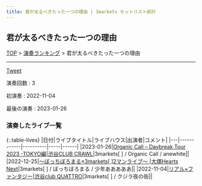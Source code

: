 ```yaml
---
title: 君が太るべきたった一つの理由 | 3markets セットリスト統計
---
```

## 君が太るべきたった一つの理由


[TOP](/setlist/) > [演奏ランキング](songs.html) > 君が太るべきたった一つの理由

___

<a href="https://twitter.com/share?ref_src=twsrc%5Etfw" data-text="3markets[ ]セットリスト > 君が太るべきたった一つの理由" class="twitter-share-button" data-via="3markets" data-hashtags="3markets" data-related="3markets" data-show-count="false">Tweet</a>

演奏回数
: 3

初演奏
: 2022-11-04

最後の演奏
: 2023-01-26





### 演奏したライブ一覧

{:.table-lives}
|日付|ライブタイトル|ライブハウス|出演者|コメント|
|---|------------|----------|-----|------|
|<span class="nowrap">2023-01-26</span>|[Organic Call – Daybreak Tour 2023 -TOKYO編](live051.html)|[渋谷CLUB CRAWL](livehouse050.html)|3markets[ ] / Organic Call / anewhite||
|<span class="nowrap">2022-12-25</span>|[〜ぼっちぼろまる×3markets[ ]2マンライブ〜	](live045.html)|[大塚Hearts Next](livehouse048.html)|3markets[ ] / ぼっちぼろまる / 少年あああああ||
|<span class="nowrap">2022-11-04</span>|[リアル×ファンタジー](live037.html)|[渋谷club QUATTRO](livehouse002.html)|3markets[ ] / クジラ夜の街||


<script async src="https://platform.twitter.com/widgets.js" charset="utf-8"></script>